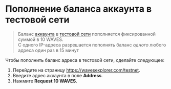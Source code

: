 # Пополнение баланса аккаунта в тестовой сети

> Баланс [аккаунта](/blockchain/account.md) в [тестовой сети](/blockchain/test-network.md) пополняется фиксированной суммой в 10 WAVES.
<br>С одного IP-адреса разрешается пополнять баланс _одного_ любого адреса один раз в 15 минут

Чтобы пополнить баланс адреса в тестовой сети, сделайте следующее:

1. Перейдите на страницу <https://wavesexplorer.com/testnet>.
2. Введите адрес аккаунта в поле **Address**.
3. Нажмите **Request 10 WAVES**.
